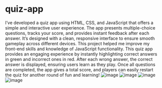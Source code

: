 # quiz-app
I’ve developed a quiz app using HTML, CSS, and JavaScript that offers a simple and interactive user experience. The app presents multiple-choice questions, tracks your score, and provides instant feedback after each answer. It’s designed with a clean, responsive interface to ensure smooth gameplay across different devices. This project helped me improve my front-end skills and knowledge of JavaScript functionality.
This quiz app provides an engaging experience by instantly highlighting correct answers in green and incorrect ones in red. After each wrong answer, the correct answer is displayed, ensuring users learn as they play. Once all questions are completed, the app gives a total score, and players can easily restart the quiz for another round of fun and learning!
![image](https://github.com/user-attachments/assets/4c3a5660-f1c1-448b-b7c1-0b4502385ae4)
![image](https://github.com/user-attachments/assets/71c0ffa0-b8b7-4571-b049-cf83705cf47a)
![image](https://github.com/user-attachments/assets/0f22a754-a827-4e42-8732-fbf6ebbdaab5)
![image](https://github.com/user-attachments/assets/9ed95240-f4e4-46b6-80aa-9765c978fc80)
